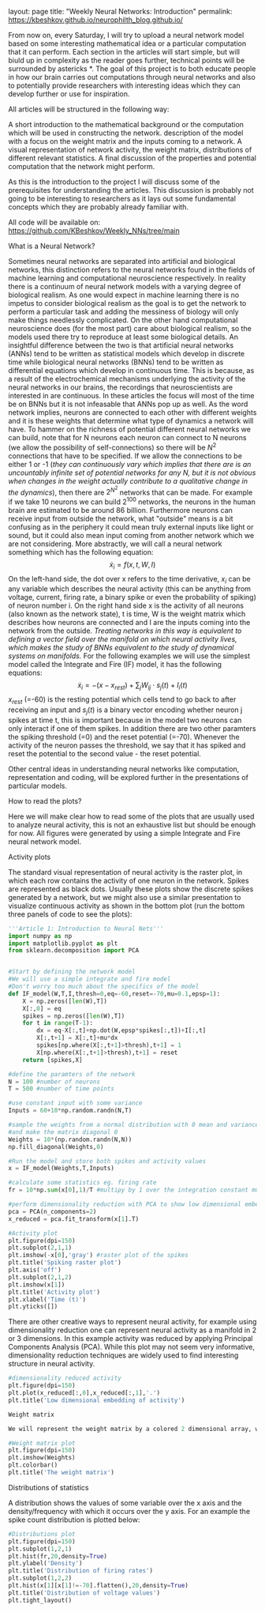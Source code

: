 layout: page
title: "Weekly Neural Networks: Introduction"
permalink: https://kbeshkov.github.io/neurophilth_blog.github.io/

From now on, every Saturday, I will try to upload a neural network model based on some interesting mathematical idea or a particular computation that it can perform. Each section in the articles will start simple, but will biuld up in complexity as the reader goes further, technical points will be surrounded by astericks *. The goal of this project is to both educate people in how our brain carries out computations through neural networks and also to potentially provide researchers with interesting ideas which they can develop further or use for inspiration.


All articles will be structured in the following way:

A short introduction to the mathematical background or the computation which will be used in constructing the network.
description of the model with a focus on the weight matrix and the inputs coming to a network.
A visual representation of network activity, the weight matrix, distributions of different relevant statistics.
A final discussion of the properties and potential computation that the network might perform.


As this is the introduction to the project I will discuss some of the prerequisites for understanding the articles. This discussion is probably not going to be interesting to researchers as it lays out some fundamental concepts which they are probably already familiar with.



All code will be available on: https://github.com/KBeshkov/Weekly_NNs/tree/main



What is a Neural Network?

Sometimes neural networks are separated into artificial and biological networks, this distinction refers to the neural networks found in the fields of machine learning and computational neuroscience respectively. In reality there is a continuum of neural network models with a varying degree of biological realism. As one would expect in machine learning there is no impetus to consider biological realism as the goal is to get the network to perform a particular task and adding the messiness of biology will only make things needlessly complicated. On the other hand computational neuroscience does (for the most part) care about biological realism, so the models used there try to reproduce at least some biological details. 
An insightful difference between the two is that artificial neural networks (ANNs) tend to be written as statistical models which develop in discrete time while biological neural networks (BNNs) tend to be written as differential equations which develop in continuous time. This is because, as a result of the electrochemical mechanisms underlying the activity of the neural networks in our brains, the recordings that neuroscientists are interested in are continuous.
In these articles the focus will most of the time be on BNNs but it is not infeasable that ANNs pop up as well. As the word network implies, neurons are connected to each other with different weights and it is these weights that determine what type of dynamics a network will have. To hammer on the richness of potential different neural networks we can build, note that for N neurons each neuron can connect to N neurons (we allow the possibility of self-connections) so there will be $N^2$ connections that have to be specified. If we allow the connections to be either 1 or -1 (*they can continuously vary which implies that there are is an uncountably infinite set of potential networks for any N, but it is not obvious when changes in the weight actually contribute to a qualitative change in the dynamics*), then there are $2^{N^2}$ networks that can be made. For example if we take 10 neurons we can build $2^{100}$ networks, the neurons in the human brain are estimated to be around 86 billion.
Furthermore neurons can receive input from outside the network, what "outside" means is a bit confusing as in the periphery it could mean truly external inputs like light or sound, but it could also mean input coming from another network which we are not considering.
More abstractly, we will call a neural network something which has the following equation:
$$\dot{x}_i = f(x,t,W,I)$$
On the left-hand side, the dot over x refers to the time derivative, $x_i$ can be any variable which describes the neural activity (this can be anything from voltage, current, firing rate, a binary spike or even the probability of spiking) of neuron number i. On the right hand side x is the activity of all neurons (also known as the network state), t is time, W is the weight matrix which describes how neurons are connected and I are the inputs coming into the network from the outside. *Treating networks in this way is equivalent to defining a vector field over the manifold on which neural activity lives, which makes the study of BNNs equivalent to the study of dynamical systems on manifolds.*
For the following examples we will use the simplest model called the Integrate and Fire (IF) model, it has the following equations:
$$\dot{x}_i = -(x-x_{rest})+\sum_j{W_{ij}\cdot s_j(t)} + I_i(t)$$
$x_{rest}$ (=-60) is the resting potential which cells tend to go back to after receiving an input and $s_j(t)$ is a binary vector encoding whether neuron j spikes at time t, this is important because in the model two neurons can only interact if one of them spikes. In addition there are two other paramters the spiking threshold (=0) and the reset potential (=-70). Whenever the activity of the neuron passes the threshold, we say that it has spiked and reset the potential to the second value - the reset potential.

Other central ideas in understanding neural networks like computation, representation and coding, will be explored further in the presentations of particular models.


How to read the plots?

Here we will make clear how to read some of the plots that are usually used to analyze neural activity, this is not an exhaustive list but should be enough for now. All figures were generated by using a simple Integrate and Fire neural network model.

Activity plots

The standard visual representation of neural activity is the raster plot, in which each row contains the activity of one neuron in the network. Spikes are represented as black dots. Usually these plots show the discrete spikes generated by a network, but we might also use a similar presentation to visualize continuous activity as shown in the bottom plot (run the bottom three panels of code to see the plots):


```python
'''Article 1: Introduction to Neural Nets'''
import numpy as np
import matplotlib.pyplot as plt
from sklearn.decomposition import PCA


#Start by defining the network model
#We will use a simple integrate and fire model
#Don't worry too much about the specifics of the model
def IF_model(W,T,I,thresh=0,eq=-60,reset=-70,mu=0.1,epsp=1):
    X = np.zeros([len(W),T])
    X[:,0] = eq
    spikes = np.zeros([len(W),T])
    for t in range(T-1):
        dx = eq-X[:,t]+np.dot(W,epsp*spikes[:,t])+I[:,t]
        X[:,t+1] = X[:,t]+mu*dx
        spikes[np.where(X[:,t+1]>thresh),t+1] = 1
        X[np.where(X[:,t+1]>thresh),t+1] = reset
    return [spikes,X]

#define the paramters of the network
N = 100 #number of neurons
T = 500 #number of time points

#use constant input with some variance
Inputs = 60+10*np.random.randn(N,T)

#sample the weights from a normal distribution with 0 mean and variance 10
#and make the matrix diagonal 0
Weights = 10*(np.random.randn(N,N))
np.fill_diagonal(Weights,0)

#Run the model and store both spikes and activity values
x = IF_model(Weights,T,Inputs)

#calculate some statistics eg. firing rate
fr = 10*np.sum(x[0],1)/T #multipy by 1 over the integration constant mu=0.1

#perform dimensionality reduction with PCA to show low dimensional embeding of activity
pca = PCA(n_components=2)
x_reduced = pca.fit_transform(x[1].T)

```


```python
#Activity plot
plt.figure(dpi=150)
plt.subplot(2,1,1)
plt.imshow(-x[0],'gray') #raster plot of the spikes
plt.title('Spiking raster plot')
plt.axis('off')
plt.subplot(2,1,2)
plt.imshow(x[1])
plt.title('Activity plot')
plt.xlabel('Time (t)')
plt.yticks([])
```

There are other creative ways to represent neural activity, for example using dimensionality reduction one can represent neural activity as a manifold in 2 or 3 dimensions. In this example activity was reduced by applying Principal Components Analysis (PCA). While this plot may not seem very informative, dimensionality reduction techniques are widely used to find interesting structure in neural activity.


```python
#dimensionality reduced activity
plt.figure(dpi=150)
plt.plot(x_reduced[:,0],x_reduced[:,1],'.')
plt.title('Low dimensional embedding of activity')
```


```python
Weight matrix

We will represent the weight matrix by a colored 2 dimensional array, where the colors represent the weights between each pair of neurons.
```


```python
#Weight matrix plot
plt.figure(dpi=150)
plt.imshow(Weights)
plt.colorbar()
plt.title('The weight matrix')

```

Distributions of statistics

A distribution shows the values of some variable over the x axis and the density/frequency with which it occurs over the y axis. For an example the spike count distribution is plotted below:


```python
#Distributions plot
plt.figure(dpi=150)
plt.subplot(1,2,1)
plt.hist(fr,20,density=True)
plt.ylabel('Density')
plt.title('Distribution of firing rates')
plt.subplot(1,2,2)
plt.hist(x[1][x[1]!=-70].flatten(),20,density=True)
plt.title('Distribution of voltage values')
plt.tight_layout()
```


```python

```
